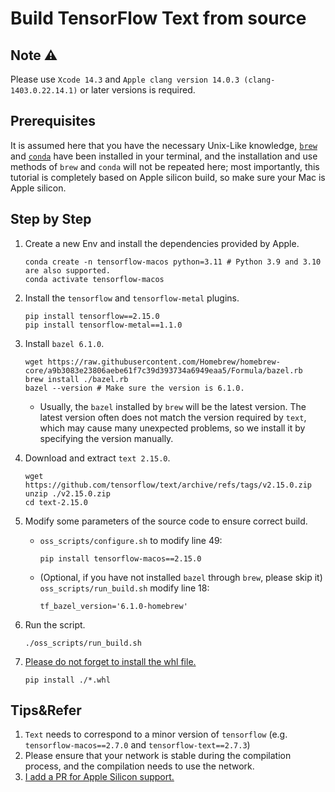 # Build TensorFlow Text from source

## Note ⚠️

Please use `Xcode 14.3` and `Apple clang version 14.0.3 (clang-1403.0.22.14.1)` or later versions is required.

## Prerequisites

It is assumed here that you have the necessary Unix-Like knowledge, [`brew`](https://brew.sh) and [`conda`](https://github.com/conda-forge/miniforge) have been installed in your terminal, and the installation and use methods of `brew` and `conda` will not be repeated here; most importantly, this tutorial is completely based on Apple silicon build, so make sure your Mac is Apple silicon.

## Step by Step

1. Create a new Env and install the dependencies provided by Apple.

   ```shell
   conda create -n tensorflow-macos python=3.11 # Python 3.9 and 3.10 are also supported.
   conda activate tensorflow-macos
   ````
   
2. Install the `tensorflow` and `tensorflow-metal` plugins.

   ```shell
   pip install tensorflow==2.15.0
   pip install tensorflow-metal==1.1.0
   ````

3. Install `bazel 6.1.0`.

   ```shell
   wget https://raw.githubusercontent.com/Homebrew/homebrew-core/a9b3083e23806aebe61f7c39d393734a6949eaa5/Formula/bazel.rb
   brew install ./bazel.rb
   bazel --version # Make sure the version is 6.1.0.
   ````

   * Usually, the `bazel` installed by `brew` will be the latest version. The latest version often does not match the version required by `text`, which may cause many unexpected problems, so we install it by specifying the version manually.

4. Download and extract `text 2.15.0`.

   ```shell
   wget https://github.com/tensorflow/text/archive/refs/tags/v2.15.0.zip
   unzip ./v2.15.0.zip
   cd text-2.15.0
   ````

5. Modify some parameters of the source code to ensure correct build.

   * `oss_scripts/configure.sh` to modify line 49:

     ```shell
     pip install tensorflow-macos==2.15.0
     ````
   
   * (Optional, if you have not installed `bazel` through `brew`, please skip it) `oss_scripts/run_build.sh` modify line 18:
   
       ```shell
       tf_bazel_version='6.1.0-homebrew'
       ```
   
6. Run the script.

   ```shell
   ./oss_scripts/run_build.sh
   ````

7. [Please do not forget to install the whl file.](https://github.com/sun1638650145/Libraries-and-Extensions-for-TensorFlow-for-Apple-Silicon/issues/2)

   ```shell
   pip install ./*.whl
   ```

## Tips&Refer

1. `Text` needs to correspond to a minor version of `tensorflow` (e.g. `tensorflow-macos==2.7.0` and `tensorflow-text==2.7.3`)
2. Please ensure that your network is stable during the compilation process, and the compilation needs to use the network.
3. [I add a PR for Apple Silicon support.](https://github.com/tensorflow/text/pull/756)
